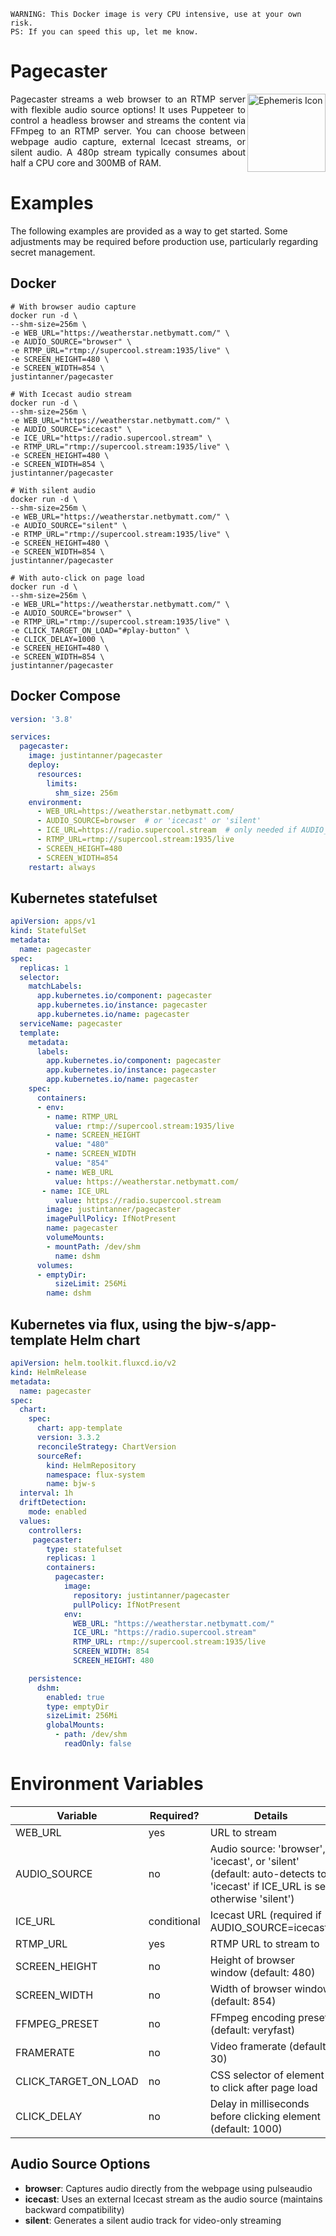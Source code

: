 ```  
WARNING: This Docker image is very CPU intensive, use at your own risk.
PS: If you can speed this up, let me know.
```

# Pagecaster
<img src="assets/logo.svg" alt="Ephemeris Icon" width="125" align="right">
<p align="justify">
Pagecaster streams a web browser to an RTMP server with flexible audio source options! It uses Puppeteer to control a headless browser and streams the content via FFmpeg to an RTMP server. You can choose between webpage audio capture, external Icecast streams, or silent audio. A 480p stream typically consumes about half a CPU core and 300MB of RAM.
</p>

# Examples
The following examples are provided as a way to get started. Some adjustments may be required before production use, particularly regarding secret management.
## Docker
```shell
# With browser audio capture
docker run -d \
--shm-size=256m \
-e WEB_URL="https://weatherstar.netbymatt.com/" \
-e AUDIO_SOURCE="browser" \
-e RTMP_URL="rtmp://supercool.stream:1935/live" \
-e SCREEN_HEIGHT=480 \
-e SCREEN_WIDTH=854 \
justintanner/pagecaster

# With Icecast audio stream
docker run -d \
--shm-size=256m \
-e WEB_URL="https://weatherstar.netbymatt.com/" \
-e AUDIO_SOURCE="icecast" \
-e ICE_URL="https://radio.supercool.stream" \
-e RTMP_URL="rtmp://supercool.stream:1935/live" \
-e SCREEN_HEIGHT=480 \
-e SCREEN_WIDTH=854 \
justintanner/pagecaster

# With silent audio
docker run -d \
--shm-size=256m \
-e WEB_URL="https://weatherstar.netbymatt.com/" \
-e AUDIO_SOURCE="silent" \
-e RTMP_URL="rtmp://supercool.stream:1935/live" \
-e SCREEN_HEIGHT=480 \
-e SCREEN_WIDTH=854 \
justintanner/pagecaster

# With auto-click on page load
docker run -d \
--shm-size=256m \
-e WEB_URL="https://weatherstar.netbymatt.com/" \
-e AUDIO_SOURCE="browser" \
-e RTMP_URL="rtmp://supercool.stream:1935/live" \
-e CLICK_TARGET_ON_LOAD="#play-button" \
-e CLICK_DELAY=1000 \
-e SCREEN_HEIGHT=480 \
-e SCREEN_WIDTH=854 \
justintanner/pagecaster
```

## Docker Compose

```yaml
version: '3.8'

services:
  pagecaster:
    image: justintanner/pagecaster
    deploy:
      resources:
        limits:
          shm_size: 256m
    environment:
      - WEB_URL=https://weatherstar.netbymatt.com/
      - AUDIO_SOURCE=browser  # or 'icecast' or 'silent'
      - ICE_URL=https://radio.supercool.stream  # only needed if AUDIO_SOURCE=icecast
      - RTMP_URL=rtmp://supercool.stream:1935/live
      - SCREEN_HEIGHT=480
      - SCREEN_WIDTH=854
    restart: always
```

## Kubernetes statefulset
```yaml
apiVersion: apps/v1
kind: StatefulSet
metadata:
  name: pagecaster
spec:
  replicas: 1
  selector:
    matchLabels:
      app.kubernetes.io/component: pagecaster
      app.kubernetes.io/instance: pagecaster
      app.kubernetes.io/name: pagecaster
  serviceName: pagecaster
  template:
    metadata:
      labels:
        app.kubernetes.io/component: pagecaster
        app.kubernetes.io/instance: pagecaster
        app.kubernetes.io/name: pagecaster
    spec:
      containers:
      - env:
        - name: RTMP_URL
          value: rtmp://supercool.stream:1935/live
        - name: SCREEN_HEIGHT
          value: "480"
        - name: SCREEN_WIDTH
          value: "854"
        - name: WEB_URL
          value: https://weatherstar.netbymatt.com/
       - name: ICE_URL
          value: https://radio.supercool.stream
        image: justintanner/pagecaster
        imagePullPolicy: IfNotPresent
        name: pagecaster
        volumeMounts:
        - mountPath: /dev/shm
          name: dshm
      volumes:
      - emptyDir:
          sizeLimit: 256Mi
        name: dshm
```

## Kubernetes via flux, using the bjw-s/app-template Helm chart
```yaml
apiVersion: helm.toolkit.fluxcd.io/v2
kind: HelmRelease
metadata:
  name: pagecaster
spec:
  chart:
    spec:
      chart: app-template
      version: 3.3.2
      reconcileStrategy: ChartVersion
      sourceRef:
        kind: HelmRepository
        namespace: flux-system
        name: bjw-s
  interval: 1h
  driftDetection:
    mode: enabled
  values:
    controllers:
     pagecaster:
        type: statefulset
        replicas: 1
        containers:
          pagecaster:
            image:
              repository: justintanner/pagecaster
              pullPolicy: IfNotPresent
            env:
              WEB_URL: "https://weatherstar.netbymatt.com/"
              ICE_URL: "https://radio.supercool.stream"
              RTMP_URL: rtmp://supercool.stream:1935/live
              SCREEN_WIDTH: 854
              SCREEN_HEIGHT: 480

    persistence:
      dshm:
        enabled: true
        type: emptyDir
        sizeLimit: 256Mi
        globalMounts:
          - path: /dev/shm
            readOnly: false
````

# Environment Variables

| Variable                 | Required? | Details | Example |
|--------------------------|-----------|---------|---------|
| WEB_URL               | yes       | URL to stream | https://weatherstar.netbymatt.com/   |
| AUDIO_SOURCE          | no        | Audio source: 'browser', 'icecast', or 'silent' (default: auto-detects to 'icecast' if ICE_URL is set, otherwise 'silent') | browser |
| ICE_URL               | conditional | Icecast URL (required if AUDIO_SOURCE=icecast) | https://radio.supercool.stream |
| RTMP_URL               | yes       | RTMP URL to stream to | rtmp://supercool.stream:1935/live |
| SCREEN_HEIGHT           | no        | Height of browser window (default: 480) | 480 |
| SCREEN_WIDTH          | no        | Width of browser window (default: 854) | 854 |
| FFMPEG_PRESET         | no        | FFmpeg encoding preset (default: veryfast) | medium |
| FRAMERATE             | no        | Video framerate (default: 30) | 60 |
| CLICK_TARGET_ON_LOAD  | no        | CSS selector of element to click after page load | #play-button |
| CLICK_DELAY           | no        | Delay in milliseconds before clicking element (default: 1000) | 2000 |

## Audio Source Options

- **browser**: Captures audio directly from the webpage using pulseaudio
- **icecast**: Uses an external Icecast stream as the audio source (maintains backward compatibility)
- **silent**: Generates a silent audio track for video-only streaming
